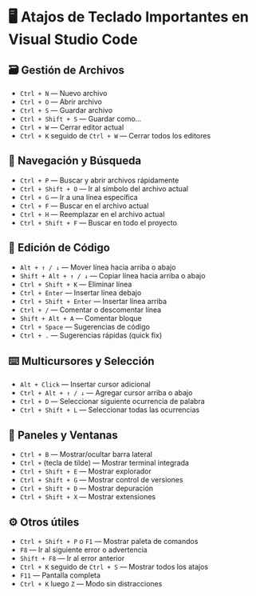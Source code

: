 # 🖥️ Atajos de Teclado Importantes en Visual Studio Code

## 🗃️ Gestión de Archivos

- `Ctrl + N` — Nuevo archivo
- `Ctrl + O` — Abrir archivo
- `Ctrl + S` — Guardar archivo
- `Ctrl + Shift + S` — Guardar como...
- `Ctrl + W` — Cerrar editor actual
- `Ctrl + K` seguido de `Ctrl + W` — Cerrar todos los editores

## 🔎 Navegación y Búsqueda

- `Ctrl + P` — Buscar y abrir archivos rápidamente
- `Ctrl + Shift + O` — Ir al símbolo del archivo actual
- `Ctrl + G` — Ir a una línea específica
- `Ctrl + F` — Buscar en el archivo actual
- `Ctrl + H` — Reemplazar en el archivo actual
- `Ctrl + Shift + F` — Buscar en todo el proyecto

## 🧠 Edición de Código

- `Alt + ↑ / ↓` — Mover línea hacia arriba o abajo
- `Shift + Alt + ↑ / ↓` — Copiar línea hacia arriba o abajo
- `Ctrl + Shift + K` — Eliminar línea
- `Ctrl + Enter` — Insertar línea debajo
- `Ctrl + Shift + Enter` — Insertar línea arriba
- `Ctrl + /` — Comentar o descomentar línea
- `Shift + Alt + A` — Comentar bloque
- `Ctrl + Space` — Sugerencias de código
- `Ctrl + .` — Sugerencias rápidas (quick fix)

## ⌨️ Multicursores y Selección

- `Alt + Click` — Insertar cursor adicional
- `Ctrl + Alt + ↑ / ↓` — Agregar cursor arriba o abajo
- `Ctrl + D` — Seleccionar siguiente ocurrencia de palabra
- `Ctrl + Shift + L` — Seleccionar todas las ocurrencias

## 🧭 Paneles y Ventanas

- `Ctrl + B` — Mostrar/ocultar barra lateral
- `Ctrl +` (tecla de tilde) — Mostrar terminal integrada
- `Ctrl + Shift + E` — Mostrar explorador
- `Ctrl + Shift + G` — Mostrar control de versiones
- `Ctrl + Shift + D` — Mostrar depuración
- `Ctrl + Shift + X` — Mostrar extensiones

## ⚙️ Otros útiles

- `Ctrl + Shift + P` o `F1` — Mostrar paleta de comandos
- `F8` — Ir al siguiente error o advertencia
- `Shift + F8` — Ir al error anterior
- `Ctrl + K` seguido de `Ctrl + S` — Mostrar todos los atajos
- `F11` — Pantalla completa
- `Ctrl + K` luego `Z` — Modo sin distracciones
